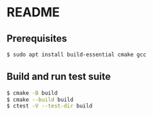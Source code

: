 # README

## Prerequisites
```bash
$ sudo apt install build-essential cmake gcc 
```

## Build and run test suite
```bash
$ cmake -B build
$ cmake --build build
$ ctest -V --test-dir build
```